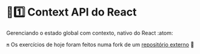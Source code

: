 # :sunrise::one: Context API do React

Gerenciando o estado global com contexto, nativo do React :atom:

:on: Os exercícios de hoje foram feitos numa fork de um [repositório externo](https://github.com/KevinFraga/exercise-contextAPI-refactoring) :link:

